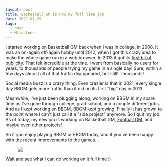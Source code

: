 ```yaml
---
layout: post
title: Basketball GM is now my full time job
date: 2021-01-29
tags:
  - post
  - Milestone
---
```


I started working on Basketball GM back when I was in college, in 2008. It was an on-again off-again hobby until 2012, when I got this crazy idea to make the whole game run in a web browser. In 2013 it got its [first bit of publicity](https://www.reddit.com/r/nba/comments/1j1e6q/i_made_a_singleplayer_basketball_management/). That felt incredible at the time. I went from basically no users for years, to thousands of people trying my game in a single day! Sure, within a few days almost all of that traffic disappeared, but still! Thousands!

Social media buzz is a crazy thing. Even crazier is that in 2021, every single day BBGM gets more traffic than it did on its first "big" day in 2013.

<!--more-->

Meanwhile, I've just been plugging along, working on BBGM in my spare time as I've gone through college, grad school, and a couple different jobs. And as I kept working on BBGM, [BBGM kept growing](/blog/2021/01/2020-was-awesome-for-bbgm/). Finally it has grown to the point where I can't just call it a "side project" anymore. So I quit my job. As of today, my new job is working on Basketball GM, [Football GM](https://football-gm.com/), and maybe even other projects!

So if you enjoy playing BBGM or FBGM today, and if you've been happy with the recent improvements to the games...

<figure><img src="/files/frieza.jpg" class="img-fluid"></figure>

Wait and see what I can do working on it full time :)

